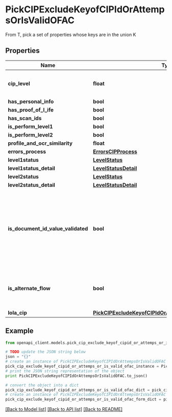 # PickCIPExcludeKeyofCIPIdOrAttempsOrIsValidOFAC

From T, pick a set of properties whose keys are in the union K

## Properties
Name | Type | Description | Notes
------------ | ------------- | ------------- | -------------
**cip_level** | **float** | this will updated  from event queue | 
**has_personal_info** | **bool** |  | 
**has_proof_of_l_ife** | **bool** |  | 
**has_scan_ids** | **bool** |  | 
**is_perform_level1** | **bool** |  | 
**is_perform_level2** | **bool** |  | 
**profile_and_ocr_similarity** | **float** |  | [optional] 
**errors_process** | [**ErrorsCIPProcess**](ErrorsCIPProcess.md) |  | 
**level1status** | [**LevelStatus**](LevelStatus.md) |  | 
**level1status_detail** | [**LevelStatusDetail**](LevelStatusDetail.md) |  | 
**level2status** | [**LevelStatus**](LevelStatus.md) |  | 
**level2status_detail** | [**LevelStatusDetail**](LevelStatusDetail.md) |  | 
**is_document_id_value_validated** | **bool** | This will be used when the document id value will be validated. For example The Nufi&#39;s CURP validation | [optional] 
**is_alternate_flow** | **bool** | This is for knowing the specific cip has an alternate flow | [optional] 
**lola_cip** | [**PickCIPExcludeKeyofCIPIdOrAttempsOrIsValidOFACLolaCIP**](PickCIPExcludeKeyofCIPIdOrAttempsOrIsValidOFACLolaCIP.md) |  | [optional] 

## Example

```python
from openapi_client.models.pick_cip_exclude_keyof_cipid_or_attemps_or_is_valid_ofac import PickCIPExcludeKeyofCIPIdOrAttempsOrIsValidOFAC

# TODO update the JSON string below
json = "{}"
# create an instance of PickCIPExcludeKeyofCIPIdOrAttempsOrIsValidOFAC from a JSON string
pick_cip_exclude_keyof_cipid_or_attemps_or_is_valid_ofac_instance = PickCIPExcludeKeyofCIPIdOrAttempsOrIsValidOFAC.from_json(json)
# print the JSON string representation of the object
print PickCIPExcludeKeyofCIPIdOrAttempsOrIsValidOFAC.to_json()

# convert the object into a dict
pick_cip_exclude_keyof_cipid_or_attemps_or_is_valid_ofac_dict = pick_cip_exclude_keyof_cipid_or_attemps_or_is_valid_ofac_instance.to_dict()
# create an instance of PickCIPExcludeKeyofCIPIdOrAttempsOrIsValidOFAC from a dict
pick_cip_exclude_keyof_cipid_or_attemps_or_is_valid_ofac_form_dict = pick_cip_exclude_keyof_cipid_or_attemps_or_is_valid_ofac.from_dict(pick_cip_exclude_keyof_cipid_or_attemps_or_is_valid_ofac_dict)
```
[[Back to Model list]](../README.md#documentation-for-models) [[Back to API list]](../README.md#documentation-for-api-endpoints) [[Back to README]](../README.md)


